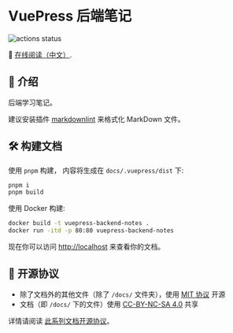 # VuePress 后端笔记

![actions status](https://img.shields.io/github/actions/workflow/status/Sun-ZhenXing/vuepress-backend-notes/deploy-docs.yml?branch=main)

🚀 [在线阅读（中文）](https://blog.alexsun.top/vuepress-opencv-notes/).

## 📖 介绍

后端学习笔记。

建议安装插件 [markdownlint](https://marketplace.visualstudio.com/items?itemName=DavidAnson.vscode-markdownlint) 来格式化 MarkDown 文件。

## 🛠️ 构建文档

使用 `pnpm` 构建， 内容将生成在 `docs/.vuepress/dist` 下:

```bash
pnpm i
pnpm build
```

使用 Docker 构建:

```bash
docker build -t vuepress-backend-notes .
docker run -itd -p 80:80 vuepress-backend-notes
```

现在你可以访问 <http://localhost> 来查看你的文档。

## 📜 开源协议

- 除了文档外的其他文件（除了 `/docs/` 文件夹），使用 [MIT 协议](https://mit-license.org/) 开源
- 文档（即 `/docs/` 下的文件）使用 [CC-BY-NC-SA 4.0](https://creativecommons.org/licenses/by-nc-sa/4.0/) 共享

详情请阅读 [此系列文档开源协议](https://github.com/Sun-ZhenXing/Sun-ZhenXing.github.io#%E5%BC%80%E6%BA%90%E5%8D%8F%E8%AE%AE)。
